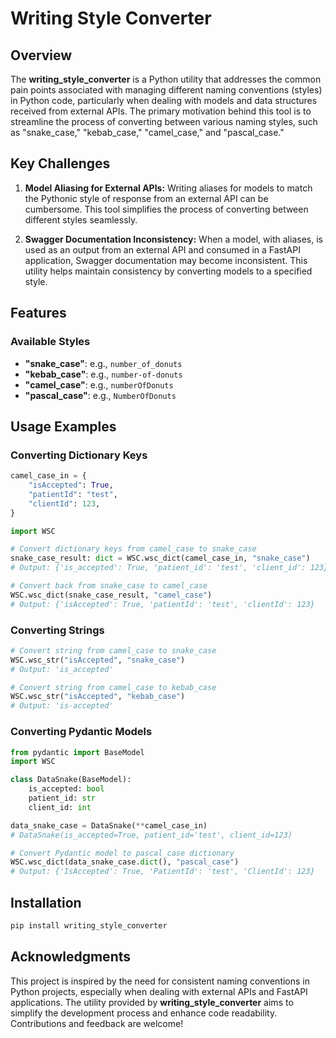 # Writing Style Converter

## Overview

The **writing_style_converter** is a Python utility that addresses the common pain points associated with managing different naming conventions (styles) in Python code, particularly when dealing with models and data structures received from external APIs. The primary motivation behind this tool is to streamline the process of converting between various naming styles, such as "snake_case," "kebab_case," "camel_case," and "pascal_case."

## Key Challenges

1. **Model Aliasing for External APIs:**
   Writing aliases for models to match the Pythonic style of response from an external API can be cumbersome. This tool simplifies the process of converting between different styles seamlessly.

2. **Swagger Documentation Inconsistency:**
   When a model, with aliases, is used as an output from an external API and consumed in a FastAPI application, Swagger documentation may become inconsistent. This utility helps maintain consistency by converting models to a specified style.

## Features

### Available Styles

- **"snake_case"**: e.g., `number_of_donuts`
- **"kebab_case"**: e.g., `number-of-donuts`
- **"camel_case"**: e.g., `numberOfDonuts`
- **"pascal_case"**: e.g., `NumberOfDonuts`

## Usage Examples

### Converting Dictionary Keys

```python
camel_case_in = {
    "isAccepted": True,
    "patientId": "test",
    "clientId": 123,
}

import WSC

# Convert dictionary keys from camel_case to snake_case
snake_case_result: dict = WSC.wsc_dict(camel_case_in, "snake_case") 
# Output: {'is_accepted': True, 'patient_id': 'test', 'client_id': 123}

# Convert back from snake_case to camel_case
WSC.wsc_dict(snake_case_result, "camel_case")
# Output: {'isAccepted': True, 'patientId': 'test', 'clientId': 123}
```

### Converting Strings

```python
# Convert string from camel_case to snake_case
WSC.wsc_str("isAccepted", "snake_case")
# Output: 'is_accepted'

# Convert string from camel_case to kebab_case
WSC.wsc_str("isAccepted", "kebab_case")
# Output: 'is-accepted'
```

### Converting Pydantic Models

```python
from pydantic import BaseModel
import WSC

class DataSnake(BaseModel):
    is_accepted: bool 
    patient_id: str 
    client_id: int

data_snake_case = DataSnake(**camel_case_in) 
# DataSnake(is_accepted=True, patient_id='test', client_id=123)

# Convert Pydantic model to pascal_case dictionary
WSC.wsc_dict(data_snake_case.dict(), "pascal_case")
# Output: {'IsAccepted': True, 'PatientId': 'test', 'ClientId': 123}
```

## Installation

```bash
pip install writing_style_converter
```

## Acknowledgments

This project is inspired by the need for consistent naming conventions in Python projects, especially when dealing with external APIs and FastAPI applications. The utility provided by **writing_style_converter** aims to simplify the development process and enhance code readability. Contributions and feedback are welcome!